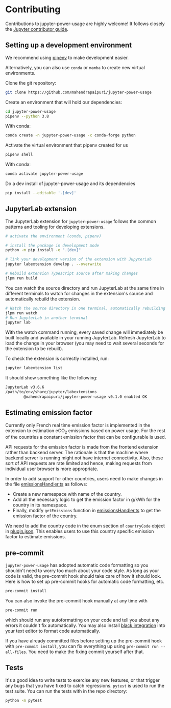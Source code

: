 # Contributing

Contributions to jupyter-power-usage are highly welcome! It follows closely the [Jupyter contributor guide](https://docs.jupyter.org/en/latest/contributing/content-contributor.html).

## Setting up a development environment

We recommend using [pipenv](https://docs.pipenv.org/) to make development easier.

Alternatively, you can also use `conda` or `mamba` to create new virtual environments.

Clone the git repository:

```bash
git clone https://github.com/mahendrapaipuri/jupyter-power-usage
```

Create an environment that will hold our dependencies:

```bash
cd jupyter-power-usage
pipenv --python 3.8
```

With conda:

```bash
conda create -n jupyter-power-usage -c conda-forge python
```

Activate the virtual environment that pipenv created for us

```bash
pipenv shell
```

With conda:

```bash
conda activate jupyter-power-usage
```

Do a dev install of jupyter-power-usage and its dependencies

```bash
pip install --editable '.[dev]'
```

## JupyterLab extension

The JupyterLab extension for `jupyter-power-usage` follows the common patterns and tooling for developing extensions.

```bash
# activate the environment (conda, pipenv)

# install the package in development mode
python -m pip install -e ".[dev]"

# link your development version of the extension with JupyterLab
jupyter labextension develop . --overwrite

# Rebuild extension Typescript source after making changes
jlpm run build
```

You can watch the source directory and run JupyterLab at the same time in different terminals to watch for changes in the extension's source and automatically rebuild the extension.

```bash
# Watch the source directory in one terminal, automatically rebuilding when needed
jlpm run watch
# Run JupyterLab in another terminal
jupyter lab
```

With the watch command running, every saved change will immediately be built locally and available in your running JupyterLab. Refresh JupyterLab to load the change in your browser (you may need to wait several seconds for the extension to be rebuilt).

To check the extension is correctly installed, run:

```bash
jupyter labextension list
```

It should show something like the following:

```bash
JupyterLab v3.6.6
/path/to/env/share/jupyter/labextensions
        @mahendrapaipuri/jupyter-power-usage v0.1.0 enabled OK
```

## Estimating emission factor

Currently only French real time emission factor is implemented in the extension to estimation eCO<sub>2</sub> emissions based on power usage. For the rest of the countries a constant emission factor that can be configurable is used.

API requests for the emission factor is made from the frontend extension rather than backend server. The rationale is that the machine where backend server is running might not have internet connectivity. Also, these sort of API requests are rate limited and hence, making requests from individual user browser is more appropriate.

In order to add support for other countries, users need to make changes in the file [emissionsHandler.ts](./src/emissionsHandler.ts) as follows:

- Create a new namespace with name of the country. 
- Add all the necessary logic to get the emission factor in g/kWh for the country in its namespace.
- Finally, modify `getEmissions` function in [emissionsHandler.ts](./src/emissionsHandler.ts) to get the emission factor of the country.

We need to add the country code in the enum section of `countryCode` object in [plugin.json](./schema/plugin.json). This enables users to use this country specific emission factor to estimate emissions.


## pre-commit

`jupyter-power-usage` has adopted automatic code formatting so you shouldn't need to worry too much about your code style.
As long as your code is valid,
the pre-commit hook should take care of how it should look. Here is how to set up pre-commit hooks for automatic code formatting, etc.

```bash
pre-commit install
```

You can also invoke the pre-commit hook manually at any time with

```bash
pre-commit run
```

which should run any autoformatting on your code
and tell you about any errors it couldn't fix automatically.
You may also install [black integration](https://github.com/ambv/black#editor-integration)
into your text editor to format code automatically.

If you have already committed files before setting up the pre-commit
hook with `pre-commit install`, you can fix everything up using
`pre-commit run --all-files`. You need to make the fixing commit
yourself after that.

## Tests

It's a good idea to write tests to exercise any new features,
or that trigger any bugs that you have fixed to catch regressions. `pytest` is used to run the test suite. You can run the tests with in the repo directory:

```bash
python -m pytest
```

